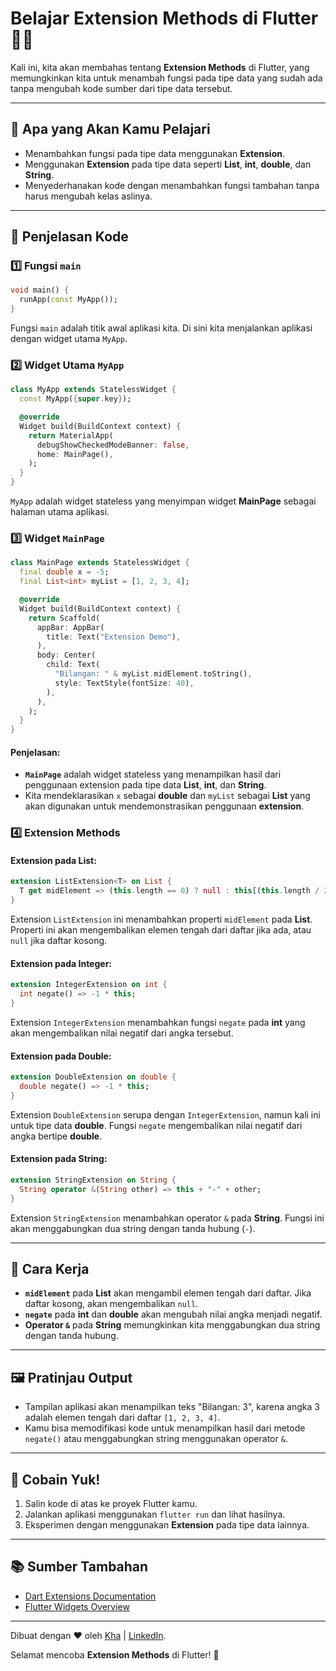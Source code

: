 # Belajar Extension Methods di Flutter 🔧📱

Kali ini, kita akan membahas tentang **Extension Methods** di Flutter, yang memungkinkan kita untuk menambah fungsi pada tipe data yang sudah ada tanpa mengubah kode sumber dari tipe data tersebut.

---

## 🎯 Apa yang Akan Kamu Pelajari
- Menambahkan fungsi pada tipe data menggunakan **Extension**.
- Menggunakan **Extension** pada tipe data seperti **List**, **int**, **double**, dan **String**.
- Menyederhanakan kode dengan menambahkan fungsi tambahan tanpa harus mengubah kelas aslinya.

---

## 📝 Penjelasan Kode

### 1️⃣ Fungsi `main`
```dart
void main() {
  runApp(const MyApp());
}
```
Fungsi `main` adalah titik awal aplikasi kita. Di sini kita menjalankan aplikasi dengan widget utama `MyApp`.

### 2️⃣ Widget Utama `MyApp`
```dart
class MyApp extends StatelessWidget {
  const MyApp({super.key});

  @override
  Widget build(BuildContext context) {
    return MaterialApp(
      debugShowCheckedModeBanner: false,
      home: MainPage(),
    );
  }
}
```
`MyApp` adalah widget stateless yang menyimpan widget **MainPage** sebagai halaman utama aplikasi.

### 3️⃣ Widget `MainPage`
```dart
class MainPage extends StatelessWidget {
  final double x = -5;
  final List<int> myList = [1, 2, 3, 4];

  @override
  Widget build(BuildContext context) {
    return Scaffold(
      appBar: AppBar(
        title: Text("Extension Demo"),
      ),
      body: Center(
        child: Text(
          "Bilangan: " & myList.midElement.toString(),
          style: TextStyle(fontSize: 40),
        ),
      ),
    );
  }
}
```

#### Penjelasan:
- **`MainPage`** adalah widget stateless yang menampilkan hasil dari penggunaan extension pada tipe data **List**, **int**, dan **String**.
- Kita mendeklarasikan `x` sebagai **double** dan `myList` sebagai **List<int>** yang akan digunakan untuk mendemonstrasikan penggunaan **extension**.

### 4️⃣ Extension Methods
#### Extension pada **List**:
```dart
extension ListExtension<T> on List {
  T get midElement => (this.length == 0) ? null : this[(this.length / 2).floor()];
}
```
Extension `ListExtension` ini menambahkan properti `midElement` pada **List**. Properti ini akan mengembalikan elemen tengah dari daftar jika ada, atau `null` jika daftar kosong.

#### Extension pada **Integer**:
```dart
extension IntegerExtension on int {
  int negate() => -1 * this;
}
```
Extension `IntegerExtension` menambahkan fungsi `negate` pada **int** yang akan mengembalikan nilai negatif dari angka tersebut.

#### Extension pada **Double**:
```dart
extension DoubleExtension on double {
  double negate() => -1 * this;
}
```
Extension `DoubleExtension` serupa dengan `IntegerExtension`, namun kali ini untuk tipe data **double**. Fungsi `negate` mengembalikan nilai negatif dari angka bertipe **double**.

#### Extension pada **String**:
```dart
extension StringExtension on String {
  String operator &(String other) => this + "-" + other;
}
```
Extension `StringExtension` menambahkan operator `&` pada **String**. Fungsi ini akan menggabungkan dua string dengan tanda hubung (`-`).

---

## 🚀 Cara Kerja
- **`midElement`** pada **List** akan mengambil elemen tengah dari daftar. Jika daftar kosong, akan mengembalikan `null`.
- **`negate`** pada **int** dan **double** akan mengubah nilai angka menjadi negatif.
- **Operator `&`** pada **String** memungkinkan kita menggabungkan dua string dengan tanda hubung.

---

## 🖼️ Pratinjau Output
- Tampilan aplikasi akan menampilkan teks "Bilangan: 3", karena angka 3 adalah elemen tengah dari daftar `[1, 2, 3, 4]`.
- Kamu bisa memodifikasi kode untuk menampilkan hasil dari metode `negate()` atau menggabungkan string menggunakan operator `&`.

---

## 🎉 Cobain Yuk!
1. Salin kode di atas ke proyek Flutter kamu.
2. Jalankan aplikasi menggunakan `flutter run` dan lihat hasilnya.
3. Eksperimen dengan menggunakan **Extension** pada tipe data lainnya.

---

## 📚 Sumber Tambahan
- [Dart Extensions Documentation](https://dart.dev/guides/language/extension-methods)
- [Flutter Widgets Overview](https://flutter.dev/docs/development/ui/widgets)

---
Dibuat dengan ❤️ oleh [Kha](https://www.instagram.com/khalilaah.15/) | [LinkedIn](https://www.linkedin.com/in/khalilullah-nuraini-20246223b/).

Selamat mencoba **Extension Methods** di Flutter! 🚀
